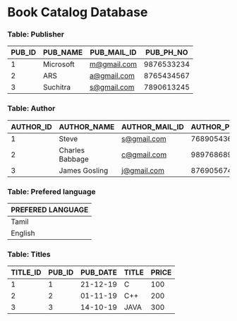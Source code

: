 # Book Catalog Database

### Table: Publisher
| PUB_ID | PUB_NAME  | PUB_MAIL_ID | PUB_PH_NO  |
|--------|-----------|-------------|------------|
| 1      | Microsoft | m@gmail.com | 9876533234 |
| 2      | ARS       | a@gmail.com | 8765434567 |
| 3      | Suchitra  | s@gmail.com | 7890613245 |

### Table: Author
| AUTHOR_ID | AUTHOR_NAME     | AUTHOR_MAIL_ID | AUTHOR_PH_NO |
|-----------|-----------------|----------------|--------------|
| 1         | Steve           | s@gmail.com    | 7689054367   |
| 2         | Charles Babbage | c@gmail.com    | 9897686890   |
| 3         | James Gosling   | j@gmail.com    | 8769056743   |


### Table: Prefered language
| PREFERED LANGUAGE |
|-------------------|
| Tamil             |
| English           |


### Table: Titles
| TITLE_ID | PUB_ID | PUB_DATE | TITLE | PRICE |
|----------|--------|----------|-------|-------|
| 1        | 1      | 21-12-19 | C     | 100   |
| 2        | 2      | 01-11-19 | C++   | 200   |
| 3        | 3      | 14-10-19 | JAVA  | 300   |
